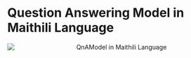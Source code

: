 # Question Answering Model in Maithili Language

<p align="center">
  <img src="Screenshots\Desktop_Maithili-Question-Answering-Model.png" alt="QnAModel in Maithili Language" style="display: block; margin: 0 auto;" />
</p>